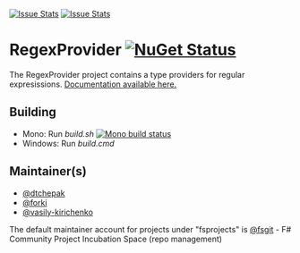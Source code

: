 [![Issue Stats](http://issuestats.com/github/fsProjects/FSharp.Text.RegexProvider/badge/issue)](http://issuestats.com/github/fsProjects/FSharp.Text.RegexProvider)
[![Issue Stats](http://issuestats.com/github/fsProjects/FSharp.Text.RegexProvider/badge/pr)](http://issuestats.com/github/fsProjects/FSharp.Text.RegexProvider)

RegexProvider [![NuGet Status](http://img.shields.io/nuget/v/FSharp.Text.RegexProvider.svg?style=flat)](https://www.nuget.org/packages/FSharp.Text.RegexProvider/)
=============

The RegexProvider project contains a type providers for regular expresissions. <a href="http://fsprojects.github.io/FSharp.Text.RegexProvider" target="_blank">Documentation available here.</a>

## Building

* Mono: Run *build.sh*  [![Mono build status](https://travis-ci.org/fsprojects/FSharp.Text.RegexProvider.png)](https://travis-ci.org/fsProjects/FSharp.Text.RegexProvider)
* Windows: Run *build.cmd* 

## Maintainer(s)

- [@dtchepak](https://github.com/dtchepak)
- [@forki](https://github.com/forki)
- [@vasily-kirichenko](https://github.com/vasily-kirichenko)

The default maintainer account for projects under "fsprojects" is [@fsgit](https://github.com/fsgit) - F# Community Project Incubation Space (repo management)
